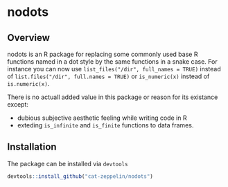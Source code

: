 # nodots

## Overview

nodots is an R package for replacing some commonly used base R functions named in a dot style by the same functions in a snake case.
For instance you can now use `list_files("/dir", full_names = TRUE)` instead of `list.files("/dir", full.names = TRUE)` or `is_numeric(x)` instead of `is.numeric(x)`.

There is no actuall added value in this package or reason for its existance except:

- dubious subjective aesthetic feeling while writing code in R
- exteding `is_infinite` and `is_finite` functions to data frames. 

## Installation

The package can be installed via `devtools`

``` r
devtools::install_github("cat-zeppelin/nodots")
```
